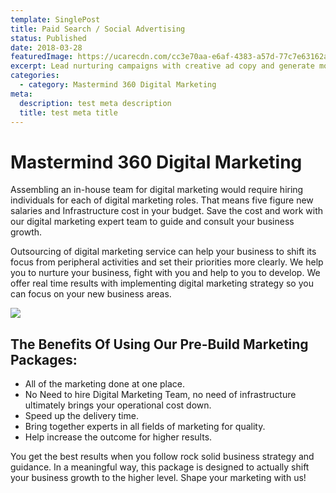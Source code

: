 ```yaml
---
template: SinglePost
title: Paid Search / Social Advertising
status: Published
date: 2018-03-28
featuredImage: https://ucarecdn.com/cc3e70aa-e6af-4383-a57d-77c7e63162a0/
excerpt: Lead nurturing campaigns with creative ad copy and generate more revenue.
categories:
  - category: Mastermind 360 Digital Marketing
meta:
  description: test meta description
  title: test meta title
---
```

# Mastermind 360 Digital Marketing

Assembling an in-house team for digital marketing would require hiring individuals for each of digital marketing roles. That means five figure new salaries and Infrastructure cost in your budget. Save the cost and work with our digital marketing expert team to guide and consult your business growth.

Outsourcing of digital marketing service can help your business to shift its focus from peripheral activities and set their priorities more clearly. We help you to nurture your business, fight with you and help to you to develop. We offer real time results with implementing digital marketing strategy so you can focus on your new business areas.

![](https://ucarecdn.com/00a491c7-c0ff-44e2-83f9-0847a69935de/)

## The Benefits Of Using Our Pre-Build Marketing Packages:

* All of the marketing done at one place.
* No Need to hire Digital Marketing Team, no need of infrastructure ultimately brings your operational cost down.
* Speed up the delivery time.
* Bring together experts in all fields of marketing for quality.
* Help increase the outcome for higher results.

You get the best results when you follow rock solid business strategy and guidance. In a meaningful way, this package is designed to actually shift your business growth to the higher level. Shape your marketing with us!